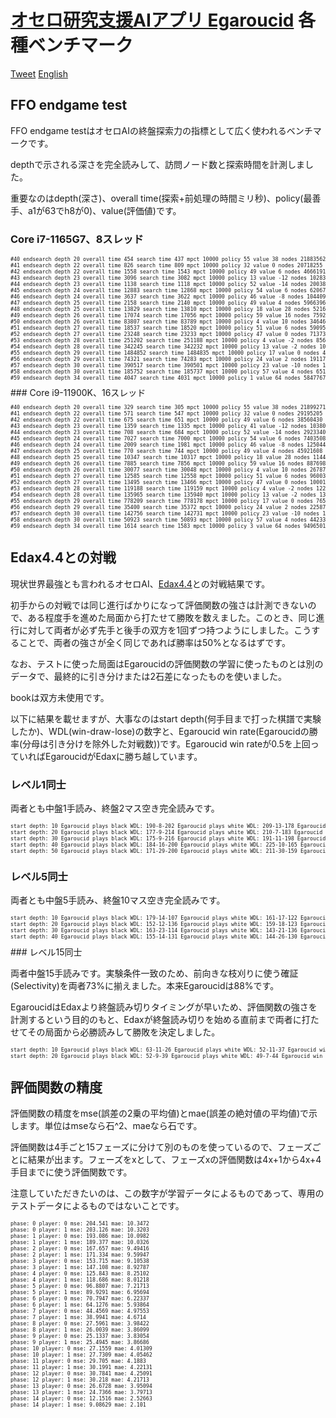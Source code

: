 # [オセロ研究支援AIアプリ Egaroucid](https://www.egaroucid-app.nyanyan.dev/) 各種ベンチマーク

<a href="https://twitter.com/share?ref_src=twsrc%5Etfw" class="twitter-share-button" data-text="最強レベルAI搭載オセロ研究支援ソフト" data-url="https://www.egaroucid-app.nyanyan.dev/" data-hashtags="egaroucid" data-related="takuto_yamana,Nyanyan_Cube" data-show-count="false">Tweet</a><script async src="https://platform.twitter.com/widgets.js" charset="utf-8"></script> <a href=./../en/>English</a>

## FFO endgame test

FFO endgame testはオセロAIの終盤探索力の指標として広く使われるベンチマークです。

depthで示される深さを完全読みして、訪問ノード数と探索時間を計測しました。

重要なのはdepth(深さ)、overall time(探索+前処理の時間ミリ秒)、policy(最善手、a1が63でh8が0)、value(評価値)です。

### Core i7-1165G7、8スレッド

<div style="font-size:60%"><pre>#40 endsearch depth 20 overall time 454 search time 437 mpct 10000 policy 55 value 38 nodes 21883562 nps 50076800
#41 endsearch depth 22 overall time 826 search time 809 mpct 10000 policy 32 value 0 nodes 20718255 nps 25609709
#42 endsearch depth 22 overall time 1558 search time 1543 mpct 10000 policy 49 value 6 nodes 46661916 nps 30241034
#43 endsearch depth 23 overall time 3096 search time 3082 mpct 10000 policy 13 value -12 nodes 102837142 nps 33367015
#44 endsearch depth 23 overall time 1138 search time 1118 mpct 10000 policy 52 value -14 nodes 20038331 nps 17923372
#45 endsearch depth 24 overall time 12883 search time 12868 mpct 10000 policy 54 value 6 nodes 620671228 nps 48233698
#46 endsearch depth 24 overall time 3637 search time 3622 mpct 10000 policy 46 value -8 nodes 104409194 nps 28826392
#47 endsearch depth 25 overall time 2158 search time 2140 mpct 10000 policy 49 value 4 nodes 59663965 nps 27880357
#48 endsearch depth 25 overall time 13829 search time 13810 mpct 10000 policy 18 value 28 nodes 521653685 nps 37773619
#49 endsearch depth 26 overall time 17074 search time 17056 mpct 10000 policy 59 value 16 nodes 759255959 nps 44515476
#50 endsearch depth 26 overall time 83807 search time 83789 mpct 10000 policy 4 value 10 nodes 3464616181 nps 41349296
#51 endsearch depth 27 overall time 18537 search time 18520 mpct 10000 policy 51 value 6 nodes 590955123 nps 31909023
#52 endsearch depth 27 overall time 23248 search time 23233 mpct 10000 policy 47 value 0 nodes 713734705 nps 30720729
#53 endsearch depth 28 overall time 251202 search time 251188 mpct 10000 policy 4 value -2 nodes 8562663481 nps 34088664
#54 endsearch depth 28 overall time 342245 search time 342232 mpct 10000 policy 13 value -2 nodes 10929039954 nps 31934593
#55 endsearch depth 29 overall time 1484852 search time 1484835 mpct 10000 policy 17 value 0 nodes 41169384044 nps 27726571
#56 endsearch depth 29 overall time 74321 search time 74283 mpct 10000 policy 24 value 2 nodes 1911766004 nps 25736251
#57 endsearch depth 30 overall time 390517 search time 390501 mpct 10000 policy 23 value -10 nodes 11861268107 nps 30374488
#58 endsearch depth 30 overall time 185752 search time 185737 mpct 10000 policy 57 value 4 nodes 6519574712 nps 35101109
#59 endsearch depth 34 overall time 4047 search time 4031 mpct 10000 policy 1 value 64 nodes 58477674 nps 14506989</pre></div>
### Core i9-11900K、16スレッド

<div style="font-size:60%"><pre>#40 endsearch depth 20 overall time 329 search time 305 mpct 10000 policy 55 value 38 nodes 21899271 nps 71800888
#41 endsearch depth 22 overall time 571 search time 547 mpct 10000 policy 32 value 0 nodes 29195205 nps 53373318
#42 endsearch depth 22 overall time 675 search time 651 mpct 10000 policy 49 value 6 nodes 38560430 nps 59232611
#43 endsearch depth 23 overall time 1359 search time 1335 mpct 10000 policy 41 value -12 nodes 103808885 nps 77759464
#44 endsearch depth 23 overall time 708 search time 684 mpct 10000 policy 52 value -14 nodes 29233404 nps 42738894
#45 endsearch depth 24 overall time 7027 search time 7000 mpct 10000 policy 54 value 6 nodes 740350828 nps 105764404
#46 endsearch depth 24 overall time 2009 search time 1981 mpct 10000 policy 46 value -8 nodes 125044941 nps 63122130
#47 endsearch depth 25 overall time 770 search time 744 mpct 10000 policy 49 value 4 nodes 45921608 nps 61722591
#48 endsearch depth 25 overall time 10347 search time 10317 mpct 10000 policy 18 value 28 nodes 1144183176 nps 110902701
#49 endsearch depth 26 overall time 7885 search time 7856 mpct 10000 policy 59 value 16 nodes 887698342 nps 112996224
#50 endsearch depth 26 overall time 30077 search time 30048 mpct 10000 policy 4 value 10 nodes 2678797208 nps 89150599
#51 endsearch depth 27 overall time 12585 search time 12558 mpct 10000 policy 51 value 6 nodes 960039193 nps 76448414
#52 endsearch depth 27 overall time 13495 search time 13466 mpct 10000 policy 47 value 0 nodes 1000193465 nps 74275468
#53 endsearch depth 28 overall time 119188 search time 119159 mpct 10000 policy 4 value -2 nodes 12209490563 nps 102463855
#54 endsearch depth 28 overall time 135965 search time 135940 mpct 10000 policy 13 value -2 nodes 13338877012 nps 98123267
#55 endsearch depth 29 overall time 778209 search time 778178 mpct 10000 policy 17 value 0 nodes 76506263895 nps 98314606
#56 endsearch depth 29 overall time 35400 search time 35372 mpct 10000 policy 24 value 2 nodes 2258792760 nps 63858214
#57 endsearch depth 30 overall time 142756 search time 142731 mpct 10000 policy 23 value -10 nodes 12676954794 nps 88817109
#58 endsearch depth 30 overall time 50923 search time 50893 mpct 10000 policy 57 value 4 nodes 4423383484 nps 86915361
#59 endsearch depth 34 overall time 1614 search time 1583 mpct 10000 policy 3 value 64 nodes 94965014 nps 59990533</pre></div>




## Edax4.4との対戦

現状世界最強とも言われるオセロAI、[Edax4.4](https://github.com/abulmo/edax-reversi)との対戦結果です。

初手からの対戦では同じ進行ばかりになって評価関数の強さは計測できないので、ある程度手を進めた局面から打たせて勝敗を数えました。このとき、同じ進行に対して両者が必ず先手と後手の双方を1回ずつ持つようにしました。こうすることで、両者の強さが全く同じであれば勝率は50%となるはずです。

なお、テストに使った局面はEgaroucidの評価関数の学習に使ったものとは別のデータで、最終的に引き分けまたは2石差になったものを使いました。

bookは双方未使用です。

以下に結果を載せますが、大事なのはstart depth(何手目まで打った棋譜で実験したか)、WDL(win-draw-lose)の数字と、Egaroucid win rate(Egaroucidの勝率(分母は引き分けを除外した対戦数))です。Egaroucid win rateが0.5を上回っていればEgaroucidがEdaxに勝ち越しています。

### レベル1同士

両者とも中盤1手読み、終盤2マス空き完全読みです。

<div style="font-size:60%"><pre>start depth: 10 Egaroucid plays black WDL: 190-8-202 Egaroucid plays white WDL: 209-13-178 Egaroucid win rate: 0.5121951219512195 
start depth: 20 Egaroucid plays black WDL: 177-9-214 Egaroucid plays white WDL: 210-7-183 Egaroucid win rate: 0.49362244897959184 
start depth: 30 Egaroucid plays black WDL: 175-9-216 Egaroucid plays white WDL: 191-11-198 Egaroucid win rate: 0.46923076923076923
start depth: 40 Egaroucid plays black WDL: 184-16-200 Egaroucid plays white WDL: 225-10-165 Egaroucid win rate: 0.5284237726098191
start depth: 50 Egaroucid plays black WDL: 171-29-200 Egaroucid plays white WDL: 211-30-159 Egaroucid win rate: 0.5155195681511471</pre></div>

### レベル5同士

両者とも中盤5手読み、終盤10マス空き完全読みです。

<div style="font-size:60%"><pre>start depth: 10 Egaroucid plays black WDL: 179-14-107 Egaroucid plays white WDL: 161-17-122 Egaroucid win rate: 0.5975395430579965
start depth: 20 Egaroucid plays black WDL: 152-12-136 Egaroucid plays white WDL: 159-18-123 Egaroucid win rate: 0.5456140350877193
start depth: 30 Egaroucid plays black WDL: 163-23-114 Egaroucid plays white WDL: 143-21-136 Egaroucid win rate: 0.5503597122302158
start depth: 40 Egaroucid plays black WDL: 155-14-131 Egaroucid plays white WDL: 144-26-130 Egaroucid win rate: 0.5339285714285714</pre></div>
### レベル15同士

両者中盤15手読みです。実験条件一致のため、前向きな枝刈りに使う確証(Selectivity)を両者73%に揃えました。本来Egaroucidは88%です。

EgaroucidはEdaxより終盤読み切りタイミングが早いため、評価関数の強さを計測するという目的のもと、Edaxが終盤読み切りを始める直前まで両者に打たせてその局面から必勝読みして勝敗を決定しました。

<div style="font-size:60%"><pre>start depth: 10 Egaroucid plays black WDL: 63-11-26 Egaroucid plays white WDL: 52-11-37 Egaroucid win rate: 0.6460674157303371
start depth: 20 Egaroucid plays black WDL: 52-9-39 Egaroucid plays white WDL: 49-7-44 Egaroucid win rate: 0.5489130434782609</pre></div>


## 評価関数の精度

評価関数の精度をmse(誤差の2乗の平均値)とmae(誤差の絶対値の平均値)で示します。単位はmseなら石^2、maeなら石です。

評価関数は4手ごと15フェーズに分けて別のものを使っているので、フェーズごとに結果が出ます。フェーズをxとして、フェーズxの評価関数は4x+1から4x+4手目までに使う評価関数です。

注意していただきたいのは、この数字が学習データによるものであって、専用のテストデータによるものではないことです。

<div style="font-size:60%"><pre>phase: 0 player: 0 mse: 204.541 mae: 10.3472
phase: 0 player: 1 mse: 203.126 mae: 10.3203
phase: 1 player: 0 mse: 193.086 mae: 10.0982
phase: 1 player: 1 mse: 189.377 mae: 10.0326
phase: 2 player: 0 mse: 167.657 mae: 9.49416
phase: 2 player: 1 mse: 171.334 mae: 9.59947
phase: 3 player: 0 mse: 153.715 mae: 9.10538
phase: 3 player: 1 mse: 147.108 mae: 8.92787
phase: 4 player: 0 mse: 125.843 mae: 8.25102
phase: 4 player: 1 mse: 118.686 mae: 8.01218
phase: 5 player: 0 mse: 96.8807 mae: 7.21713
phase: 5 player: 1 mse: 89.9291 mae: 6.95694
phase: 6 player: 0 mse: 70.7947 mae: 6.22337
phase: 6 player: 1 mse: 64.1276 mae: 5.93864
phase: 7 player: 0 mse: 44.4569 mae: 4.97553
phase: 7 player: 1 mse: 38.9941 mae: 4.6714
phase: 8 player: 0 mse: 27.5961 mae: 3.98422
phase: 8 player: 1 mse: 26.0039 mae: 3.86099
phase: 9 player: 0 mse: 25.1337 mae: 3.83054
phase: 9 player: 1 mse: 25.4945 mae: 3.86686
phase: 10 player: 0 mse: 27.1559 mae: 4.01309
phase: 10 player: 1 mse: 27.7309 mae: 4.05462
phase: 11 player: 0 mse: 29.705 mae: 4.1883
phase: 11 player: 1 mse: 30.1991 mae: 4.22131
phase: 12 player: 0 mse: 30.7841 mae: 4.25091
phase: 12 player: 1 mse: 30.218 mae: 4.21713
phase: 13 player: 0 mse: 26.6728 mae: 3.95094
phase: 13 player: 1 mse: 24.7366 mae: 3.79713
phase: 14 player: 0 mse: 12.1516 mae: 2.52663
phase: 14 player: 1 mse: 9.08629 mae: 2.101</pre></div>
